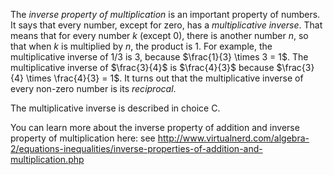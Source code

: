 The *inverse property of multiplication* is an important
property of numbers. It says that every number, except for zero, has a
*multiplicative inverse*. That means that for every number *k* (except
0), there is another number *n*, so that when *k* is multiplied by *n*,
the product is 1. For example, the multiplicative inverse of 1/3 is 3,
because $\frac{1}{3} \times 3 = 1$. The multiplicative inverse of
$\frac{3}{4}$ is $\frac{4}{3}$ because
$\frac{3}{4} \times \frac{4}{3} = 1$. It turns out that the
multiplicative inverse of every non-zero number is its *reciprocal*.

The multiplicative inverse is described in choice C.

You can learn more about the inverse property of addition and inverse
property of multiplication here: see
<http://www.virtualnerd.com/algebra-2/equations-inequalities/inverse-properties-of-addition-and-multiplication.php>
